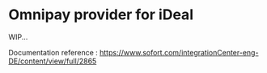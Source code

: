 Omnipay provider for iDeal
==========================

WIP...

Documentation reference : https://www.sofort.com/integrationCenter-eng-DE/content/view/full/2865
